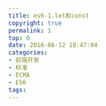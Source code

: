 ```yaml
---
title: es6-1.let和const
copyright: true
permalink: 1
top: 0
date: 2016-06-12 18:47:04
categories:
- 前端开发
- 标准
- ECMA
- ES6
tags:
---
```

